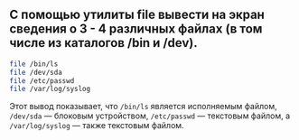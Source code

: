 ## С помощью утилиты file вывести на экран сведения о 3 - 4 различных файлах (в том числе из каталогов /bin и /dev).

```bash
file /bin/ls
file /dev/sda
file /etc/passwd
file /var/log/syslog
```

Этот вывод показывает, что `/bin/ls` является исполняемым файлом, `/dev/sda` — блоковым устройством,
`/etc/passwd` — текстовым файлом, а `/var/log/syslog` — также текстовым файлом.